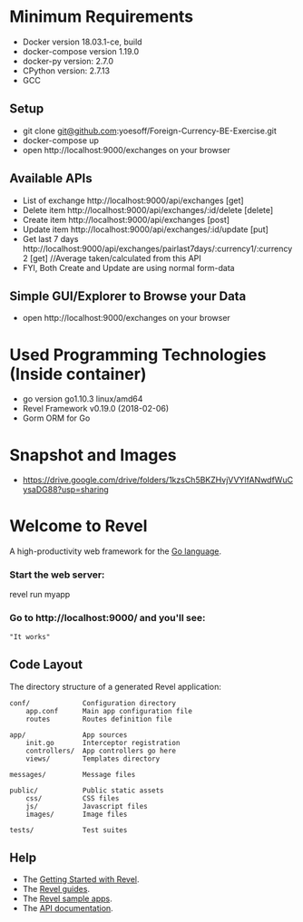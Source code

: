 # Minimum Requirements
- Docker version 18.03.1-ce, build
- docker-compose version 1.19.0
- docker-py version: 2.7.0
- CPython version: 2.7.13
- GCC

## Setup
- git clone git@github.com:yoesoff/Foreign-Currency-BE-Exercise.git
- docker-compose up
- open http://localhost:9000/exchanges on your browser

## Available APIs
- List of exchange http://localhost:9000/api/exchanges [get]
- Delete item http://localhost:9000/api/exchanges/:id/delete [delete]
- Create item http://localhost:9000/api/exchanges [post]
- Update item http://localhost:9000/api/exchanges/:id/update [put]
- Get last 7 days http://localhost:9000/api/exchanges/pairlast7days/:currency1/:currency2 [get] //Average taken/calculated from this API
- FYI, Both Create and Update are using normal form-data

## Simple GUI/Explorer to Browse your Data
- open http://localhost:9000/exchanges on your browser

# Used Programming Technologies (Inside container)
- go version go1.10.3 linux/amd64 
- Revel Framework v0.19.0 (2018-02-06)
- Gorm ORM for Go

# Snapshot and Images
- https://drive.google.com/drive/folders/1kzsCh5BKZHvjVVYlfANwdfWuCysaDG88?usp=sharing




# Welcome to Revel

A high-productivity web framework for the [Go language](http://www.golang.org/).


### Start the web server:

   revel run myapp

### Go to http://localhost:9000/ and you'll see:

    "It works"

## Code Layout

The directory structure of a generated Revel application:

    conf/             Configuration directory
        app.conf      Main app configuration file
        routes        Routes definition file

    app/              App sources
        init.go       Interceptor registration
        controllers/  App controllers go here
        views/        Templates directory

    messages/         Message files

    public/           Public static assets
        css/          CSS files
        js/           Javascript files
        images/       Image files

    tests/            Test suites


## Help

* The [Getting Started with Revel](http://revel.github.io/tutorial/gettingstarted.html).
* The [Revel guides](http://revel.github.io/manual/index.html).
* The [Revel sample apps](http://revel.github.io/examples/index.html).
* The [API documentation](https://godoc.org/github.com/revel/revel).

